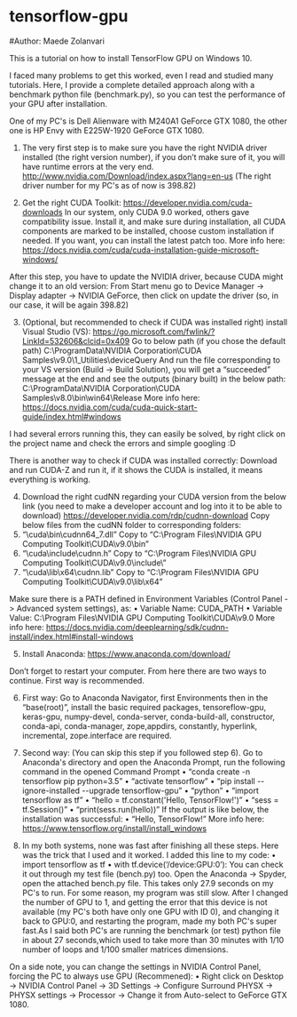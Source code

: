 # tensorflow-gpu
#Author: Maede Zolanvari

This is a tutorial on how to install TensorFlow GPU on Windows 10.

I faced many problems to get this worked, even I read and studied many tutorials. Here, I provide a complete detailed approach along with a benchmark python file (benchmark.py), so you can test the performance of your GPU after installation.

One of my PC's is Dell Alienware with M240A1 GeForce GTX 1080, the other one is HP Envy with E225W-1920 GeForce GTX 1080.

1.	The very first step is to make sure you have the right NVIDIA driver installed (the right version number), if you don’t make sure of it, you will have runtime errors at the very end.
http://www.nvidia.com/Download/index.aspx?lang=en-us 
(The right driver number for my PC's as of now is 398.82)

2.	Get the right CUDA Toolkit:
https://developer.nvidia.com/cuda-downloads
In our system, only CUDA 9.0 worked, others gave compatibility issue.
Install it, and make sure during installation, all CUDA components are marked to be installed, choose custom installation if needed. If you want, you can install the latest patch too.
More info here: https://docs.nvidia.com/cuda/cuda-installation-guide-microsoft-windows/

After this step, you have to update the NVIDIA driver, because CUDA might change it to an old version: From Start menu go to Device Manager -> Display adapter -> NVIDIA GeForce, then click on update the driver (so, in our case, it will be again 398.82)

3.	(Optional, but recommended to check if CUDA was installed right) install Visual Studio (VS):
https://go.microsoft.com/fwlink/?LinkId=532606&clcid=0x409
Go to below path (if you chose the default path)
C:\ProgramData\NVIDIA Corporation\CUDA Samples\v9.0\1_Utilities\deviceQuery
And run the file corresponding to your VS version (Build -> Build Solution), you will get a “succeeded” message at the end and see the outputs (binary built) in the below path:
C:\ProgramData\NVIDIA Corporation\CUDA Samples\v8.0\bin\win64\Release
More info here: https://docs.nvidia.com/cuda/cuda-quick-start-guide/index.html#windows

I had several errors running this, they can easily be solved, by right click on the project name and check the errors and simple googling :D

There is another way to check if CUDA was installed correctly: Download and run CUDA-Z and run it, if it shows the CUDA is installed, it means everything is working.

4.	Download the right cudNN regarding your CUDA version from the below link (you need to make a developer account and log into it to be able to download)
https://developer.nvidia.com/rdp/cudnn-download 
Copy below files from the cudNN folder to corresponding folders:
1.	“\cuda\bin\cudnn64_7.dll” Copy to “C:\Program Files\NVIDIA GPU Computing Toolkit\CUDA\v9.0\bin”
2.	“\cuda\include\cudnn.h” Copy to “C:\Program Files\NVIDIA GPU Computing Toolkit\CUDA\v9.0\include\”
3.	“\cuda\lib\x64\cudnn.lib” Copy to “C:\Program Files\NVIDIA GPU Computing Toolkit\CUDA\v9.0\lib\x64”

Make sure there is a PATH defined in Environment Variables (Control Panel -> Advanced system settings), as:
•	Variable Name: CUDA_PATH 
•	Variable Value: C:\Program Files\NVIDIA GPU Computing Toolkit\CUDA\v9.0
More info here: https://docs.nvidia.com/deeplearning/sdk/cudnn-install/index.html#install-windows

5.	Install Anaconda:
https://www.anaconda.com/download/ 

Don’t forget to restart your computer. From here there are two ways to continue. First way is recommended.

6.	First way: Go to Anaconda Navigator, first Environments then in the “base(root)”, install the basic required packages, tensoreflow-gpu, keras-gpu, numpy-devel, conda-server, conda-build-all, constructor, conda-api, conda-manager, zope,appdirs, constantly, hyperlink, incremental, zope.interface are required.

7.	Second way: (You can skip this step if you followed step 6). Go to Anaconda's directory and open the Anaconda Prompt, run the following command in the opened Command Prompt
•	“conda create -n tensorflow pip python=3.5”
•	“activate tensorflow”
•	“pip install --ignore-installed --upgrade tensorflow-gpu”
•	“python”
•	“import tensorflow as tf”
•	“hello = tf.constant('Hello, TensorFlow!')”
•	“sess = tf.Session()”
•	“print(sess.run(hello))”
If the output is like below, the installation was successful:
•	“Hello, TensorFlow!”
More info here: https://www.tensorflow.org/install/install_windows 

8.	In my both systems, none was fast after finishing all these steps. Here was the trick that I used and it worked. I added this line to my code: 
•	import tensorflow as tf
•	with tf.device(‘/device:GPU:0’):
You can check it out through my test file (bench.py) too. Open the Anaconda -> Spyder, open the attached bench.py file. This  takes only 27.9 seconds on my PC's to run.
For some reason, my program was still slow. After I changed the number of GPU to 1, and getting the error that this device is not available (my PC's both have only one GPU with ID 0), and changing it back to GPU:0, and restarting the program, made my both PC's super fast.As I said  both PC's are running the benchmark (or test) python file in about 27 seconds,which used to take more than 30 minutes with 1/10 number of loops and 1/100 smaller matrices dimensions.

On a side note, you can change the settings in NVIDIA Control Panel, forcing the PC to always use GPU (Recommened):
•	Right click on Desktop -> NVIDIA Control Panel -> 3D Settings -> Configure Surround PHYSX -> PHYSX settings -> Processor -> Change it from Auto-select to GeForce GTX 1080.
